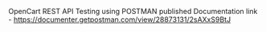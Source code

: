 OpenCart REST API Testing using POSTMAN published Documentation link - https://documenter.getpostman.com/view/28873131/2sAXxS9BtJ
